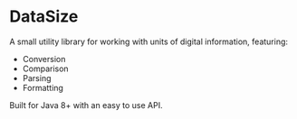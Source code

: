 # DataSize

A small utility library for working with units of digital information, featuring:

* Conversion
* Comparison
* Parsing
* Formatting

Built for Java 8+ with an easy to use API.
